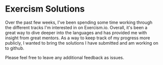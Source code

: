 # Exercism Solutions

Over the past few weeks, I've been spending some time working through the different tracks I'm interested in on Exercism.io. Overall, it's been a great way to dive deeper into the languages and has provided me with insight from great mentors. As a way to keep track of my progress more publicly, I wanted to bring the solutions I have submitted and am working on to github.

Please feel free to leave any additional feedback as issues.
